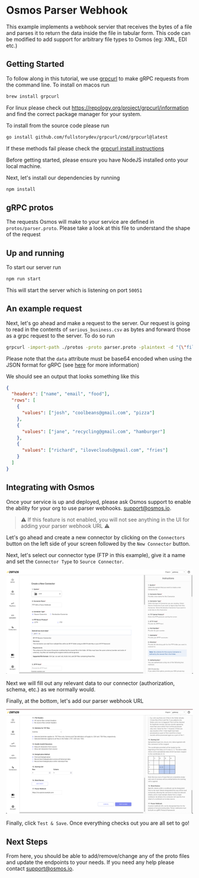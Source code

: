 # Osmos Parser Webhook

This example implements a webhook servier that receives the bytes of a file and parses it to return the data inside the file in tabular form.
This code can be modified to add support for arbitrary file types to Osmos (eg: XML, EDI etc.)

## Getting Started

To follow along in this tutorial, we use [grpcurl](https://github.com/fullstorydev/grpcurl) to make gRPC requests from the command line.
To install on macos run

```bash
brew install grpcurl
```

For linux please check out https://repology.org/project/grpcurl/information and find the correct package manager for your system.

To install from the source code please run

```bash
go install github.com/fullstorydev/grpcurl/cmd/grpcurl@latest
```

If these methods fail please check the [grpcurl install instructions](https://github.com/fullstorydev/grpcurl#installation)

Before getting started, please ensure you have NodeJS installed onto your local machine.

Next, let's install our dependencies by running

```bash
npm install
```

## gRPC protos

The requests Osmos will make to your service are defined in `protos/parser.proto`. Please take a look at this file to understand the shape of the request

## Up and running

To start our server run

```bash
npm run start
```

This will start the server which is listening on port `50051`

## An example request

Next, let's go ahead and make a request to the server. Our request is going to read in the contents of `serious_business.csv` as bytes and forward those as a grpc request to the server. To do so run

```bash
grpcurl -import-path ./protos -proto parser.proto -plaintext -d "{\"file_name\": \"serious_business.csv\", \"data\": \"$(cat serious_business.csv | base64)\" }" localhost:50051 osmos.parser.v1.Parser/ParseFileToTable
```

Please note that the `data` attribute must be base64 encoded when using the JSON format for gRPC (see [here](https://developers.google.com/protocol-buffers/docs/proto3#json) for more information)

We should see an output that looks something like this

```json
{
  "headers": ["name", "email", "food"],
  "rows": [
    {
      "values": ["josh", "coolbeans@gmail.com", "pizza"]
    },
    {
      "values": ["jane", "recycling@gmail.com", "hamburger"]
    },
    {
      "values": ["richard", "iloveclouds@gmail.com", "fries"]
    }
  ]
}
```

## Integrating with Osmos

Once your service is up and deployed, please ask Osmos support to enable the ability for your org to use parser webhooks. [support@osmos.io](mailto:support@osmos.io).

> :warning: If this feature is not enabled, you will not see anything in the UI for adding your parser webhook URL :warning:

Let's go ahead and create a new connector by clicking on the `Connectors` button on the left side of your screen followed by the `New Connector` button.

Next, let's select our connector type (FTP in this example), give it a name and set the `Connector Type` to `Source Connector`.

![](images/new_connector.png)

Next we will fill out any relevant data to our connector (authorization, schema, etc.) as we normally would.

Finally, at the bottom, let's add our parser webhook URL

![](images/parser_setting.png)

Finally, click `Test & Save`. Once everything checks out you are all set to go!

## Next Steps

From here, you should be able to add/remove/change any of the proto files and update the endpoints to your needs.
If you need any help please contact [support@osmos.io](mailto:support@osmos.io).
